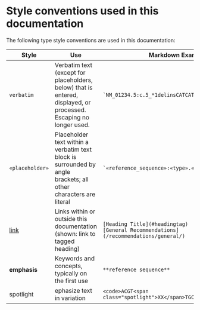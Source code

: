 # Style conventions used in this documentation

The following type style conventions are used in this documentation:

| Style          | Use                                             | Markdown Example         | Rendered Example    |
| -------------- | --------------                                  | ---------------------    | ------------------- |
| `verbatim`     | Verbatim text (except for placeholders, below) that is entered, displayed, or processed. Escaping no longer used. | `` `NM_01234.5:c.5_*1delinsCATCAT` ``    | `NM_01234.5:c.5_*1delinsCATCAT` |
| `«placeholder»`    | Placeholder text within a verbatim text block is surrounded by angle brackets; all other characters are literal     | `` `«reference_sequence»:«type».«position_and_edit»` ``          | `«reference_sequence»:«type».«position_and_edit»` |
| [link]()       | Links within or outside this documentation (shown: link to tagged heading)      | `[Heading Title](#headingtag)`<br>`[General Recommendations](/recommendations/general/)`        | [Heading Title](#headingtag)<br>[General Recommendations](/recommendations/general/)     |
| **emphasis**       | Keywords and concepts, typically on the first use            | `**reference sequence**` | **reference sequence**  |
| spotlight  | ephasize text in variation | `<code>ACGT<span class="spotlight">XX</span>TGCA</code>` | <code>ACGT<span class="spotlight">XX</span>TGCA</code>  |

